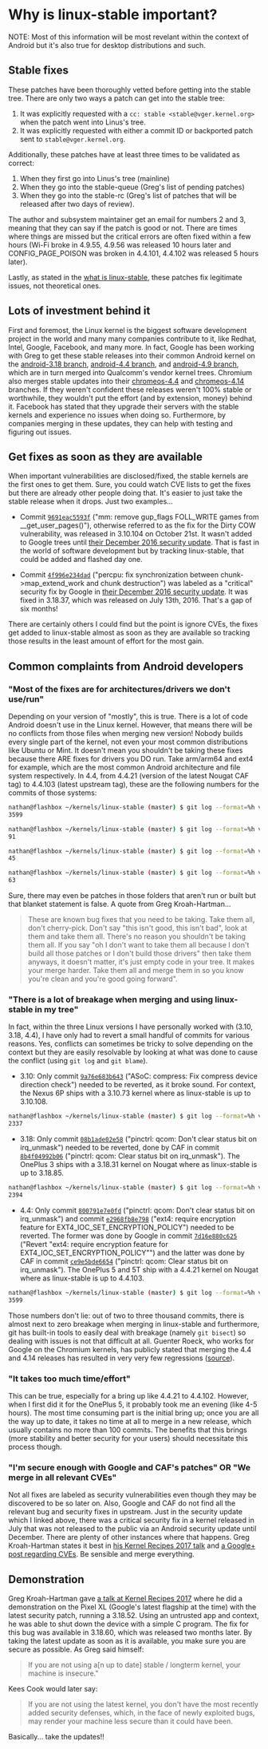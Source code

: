 # Why is linux-stable important?

NOTE: Most of this information will be most revelant within the context of Android but it's also true for desktop distributions and such.


## Stable fixes

These patches have been thoroughly vetted before getting into the stable tree. There are only two ways a patch can get into the stable tree:

1. It was explicitly requested with a `cc: stable <stable@vger.kernel.org>` when the patch went into Linus's tree.
2. It was explicitly requested with either a commit ID or backported patch sent to `stable@vger.kernel.org`.

Additionally, these patches have at least three times to be validated as correct:

1. When they first go into Linus's tree (mainline)
2. When they go into the stable-queue (Greg's list of pending patches)
3. When they go into the stable-rc (Greg's list of patches that will be released after two days of review).

The author and subsystem maintainer get an email for numbers 2 and 3, meaning that they can say if the patch is good or not. There are times where things are missed but the critical errors are often fixed within a few hours (Wi-Fi broke in 4.9.55, 4.9.56 was released 10 hours later and CONFIG_PAGE_POISON was broken in 4.4.101, 4.4.102 was released 5 hours later).

Lastly, as stated in the [what is linux-stable](what-is-linux-stable.md), these patches fix legitimate issues, not theoretical ones.


## Lots of investment behind it

First and foremost, the Linux kernel is the biggest software development project in the world and many many companies contribute to it, like Redhat, Intel, Google, Facebook, and many more. In fact, Google has been working with Greg to get these stable releases into their common Android kernel on the [android-3.18 branch](https://android-review.googlesource.com/q/project:kernel%252Fcommon+branch:android-3.18+owner:%2522Greg+Kroah-Hartman+%253Cgregkh%2540google.com%253E%2522+is:merged+into+android-3.18), [android-4.4 branch](https://android-review.googlesource.com/q/project:kernel%252Fcommon+branch:android-4.4+owner:%2522Greg+Kroah-Hartman+%253Cgregkh%2540google.com%253E%2522+is:merged+into+android-4.4), and [android-4.9 branch](https://android-review.googlesource.com/q/project:kernel%252Fcommon+branch:android-4.9+owner:%2522Greg+Kroah-Hartman+%253Cgregkh%2540google.com%253E%2522+is:merged+into+android-4.9), which are in turn merged into Qualcomm's vendor kernel trees. Chromium also merges stable updates into their [chromeos-4.4](https://chromium.googlesource.com/chromiumos/third_party/kernel/+log/chromeos-4.4) and [chromeos-4.14](https://chromium.googlesource.com/chromiumos/third_party/kernel/+log/chromeos-4.14) branches. If they weren't confident these releases weren't 100% stable or worthwhile, they wouldn't put the effort (and by extension, money) behind it. Facebook has stated that they upgrade their servers with the stable kernels and experience no issues when doing so. Furthermore, by companies merging in these updates, they can help with testing and figuring out issues.


## Get fixes as soon as they are available

When important vulnerabilities are disclosed/fixed, the stable kernels are the first ones to get them. Sure, you could watch CVE lists to get the fixes but there are already other people doing that. It's easier to just take the stable release when it drops. Just two examples...

* Commit [`9691eac5593f`](https://git.kernel.org/pub/scm/linux/kernel/git/stable/linux-stable.git/commit?id=9691eac5593ff1e2f82391ad327f21d90322aec1) ("mm: remove gup_flags FOLL_WRITE games from __get_user_pages()"), otherwise referred to as the fix for the Dirty COW vulnerability, was released in 3.10.104 on October 21st. It wasn't added to Google trees until [their December 2016 security update](https://source.android.com/security/bulletin/2016-12-01). That is fast in the world of software development but by tracking linux-stable, that could be added and flashed day one.

* Commit [`4f996e234dad`](https://git.kernel.org/pub/scm/linux/kernel/git/stable/linux-stable.git/commit/?id=4f996e234dad488e5d9ba0858bc1bae12eff82c3) ("percpu: fix synchronization between chunk->map_extend_work and chunk destruction") was labeled as a "critical" security fix by Google in [their December 2016 security update](https://source.android.com/security/bulletin/2016-12-01). It was fixed in 3.18.37, which was released on July 13th, 2016. That's a gap of six months!

There are certainly others I could find but the point is ignore CVEs, the fixes get added to linux-stable almost as soon as they are available so tracking those results in the least amount of effort for the most gain.


## Common complaints from Android developers

### "Most of the fixes are for architectures/drivers we don't use/run"

Depending on your version of "mostly", this is true. There is a lot of code Android doesn't use in the Linux kernel. However, that means there will be no conflicts from those files when merging new version! Nobody builds every single part of the kernel, not even your most common distributions like Ubuntu or Mint. It doesn't mean you shouldn't be taking these fixes because there ARE fixes for drivers you DO run. Take arm/arm64 and ext4 for example, which are the most common Android architecture and file system respectively. In 4.4, from 4.4.21 (version of the latest Nougat CAF tag) to 4.4.103 (latest upstream tag), these are the following numbers for the commits of those systems:

```bash
nathan@flashbox ~/kernels/linux-stable (master) $ git log --format=%h v4.4.21..v4.4.103 | wc -l
3599

nathan@flashbox ~/kernels/linux-stable (master) $ git log --format=%h v4.4.21..v4.4.103 arch/arm | wc -l
91

nathan@flashbox ~/kernels/linux-stable (master) $ git log --format=%h v4.4.21..v4.4.103 arch/arm64 | wc -l
45

nathan@flashbox ~/kernels/linux-stable (master) $ git log --format=%h v4.4.21..v4.4.103 fs/ext4 | wc -l
63
```

Sure, there may even be patches in those folders that aren't run or built but that blanket statement is false. A quote from Greg Kroah-Hartman...

> These are known bug fixes that you need to be taking. Take them all, don't cherry-pick. Don't say "this isn't good, this isn't bad", look at them and take them all. There's no reason you shouldn't be taking them all. If you say "oh I don't want to take them all because I don't build all those patches or I don't build those drivers" then take them anyways, it doesn't matter, it's just empty code in your tree. It makes your merge harder. Take them  all and merge them in so you know you're clean and you're good going forward".

### "There is a lot of breakage when merging and using linux-stable in my tree"

In fact, within the three Linux versions I have personally worked with (3.10, 3.18, 4.4), I have only had to revert a small handful of commits for various reasons. Yes, conflicts can sometimes be tricky to solve depending on the context but they are easily resolvable by looking at what was done to cause the conflict (using `git log` and `git blame`).

* 3.10: Only commit [`9a76e683b643`](https://git.kernel.org/pub/scm/linux/kernel/git/stable/linux-stable.git/commit/?h=linux-3.10.y&id=9a76e683b64361450f3e331dd6634f5aa39ea51b) ("ASoC: compress: Fix compress device direction check") needed to be reverted, as it broke sound. For context, the Nexus 6P ships with a 3.10.73 kernel where as linux-stable is up to 3.10.108.
```bash
nathan@flashbox ~/kernels/linux-stable (master) $ git log --format=%h v3.10.73..v3.10.108 | wc -l
2337
```

* 3.18: Only commit [`08b1ade02e58`](https://git.kernel.org/pub/scm/linux/kernel/git/stable/linux-stable.git/commit/?h=linux-3.18.y&id=08b1ade02e584ac5eb8d9c075debf202bed9d085) ("pinctrl: qcom: Don't clear status bit on irq_unmask") needed to be reverted, done by CAF in commit [`8b4f04992b06`](https://source.codeaurora.org/quic/la/kernel/msm-3.18/commit?id=8b4f04992b064cb0c6d78adc2c2593f1aec92773) ("pinctrl: qcom: Clear status bit on irq_unmask"). The OnePlus 3 ships with a 3.18.31 kernel on Nougat where as linux-stable is up to 3.18.85.
```bash
nathan@flashbox ~/kernels/linux-stable (master) $ git log --format=%h v3.18.31..v3.18.85 | wc -l
2394
```

* 4.4: Only commit [`800791e7e0fd`](https://git.kernel.org/pub/scm/linux/kernel/git/stable/linux-stable.git/commit/?h=linux-4.4.y&id=800791e7e0fd9835be2f55c55147c379888b7442) ("pinctrl: qcom: Don't clear status bit on irq_unmask") and commit [`e2968fb8e798`](https://git.kernel.org/pub/scm/linux/kernel/git/stable/linux-stable.git/commit/?h=linux-4.4.y&id=e2968fb8e7980dccc199dac2593ad476db20969f) ("ext4: require encryption feature for EXT4_IOC_SET_ENCRYPTION_POLICY") needed to be reverted. The former was done by Google in commit [`7d16e880c625`](https://android.googlesource.com/kernel/common/+/7d16e880c62547936b431cde966d17e39e6e92e0) ("Revert "ext4: require encryption feature for EXT4_IOC_SET_ENCRYPTION_POLICY"") and the latter was done by CAF in commit [`ce9e5bde6654`](https://source.codeaurora.org/quic/la/kernel/msm-4.4/commit/?id=ce9e5bde6654677cb61c4685f5f164d89cba2a0b) ("pinctrl: qcom: Clear status bit on irq_unmask"). The OnePlus 5 and 5T ship with a 4.4.21 kernel on Nougat where as linux-stable is up to 4.4.103.
```bash
nathan@flashbox ~/kernels/linux-stable (master) $ git log --format=%h v4.4.21..v4.4.103 | wc -l
3599
```

Those numbers don't lie: out of two to three thousand commits, there is almost next to zero breakage when merging in linux-stable and furthermore, git has built-in tools to easily deal with breakage (namely `git bisect`) so dealing with issues is not that difficult at all. Guenter Roeck, who works for Google on the Chromium kernels, has publicly stated that merging the 4.4 and 4.14 releases has resulted in very very few regressions ([source](https://lkml.org/lkml/2018/2/7/464)).

### "It takes too much time/effort"

This can be true, especially for a bring up like 4.4.21 to 4.4.102. However, when I first did it for the OnePlus 5, it probably took me an evening (like 4-5 hours). The most time consuming part is the initial bring up; once you are all the way up to date, it takes no time at all to merge in a new release, which usually contains no more than 100 commits. The benefits that this brings (more stability and better security for your users) should necessitate this process though.

### "I'm secure enough with Google and CAF's patches" OR "We merge in all relevant CVEs"

Not all fixes are labeled as security vulnerabilities even though they may be discovered to be so later on. Also, Google and CAF do not find all the relevant bug and security fixes in upstream. Just in the security update which I linked above, there was a critical security fix in a kernel released in July that was not released to the public via an Android security update until December. There are plenty of other instances where that happens. Greg Kroah-Hartman states it best in [his Kernel Recipes 2017 talk](https://youtu.be/RKadXpQLmPU?t=24m26s) and [a Google+ post regarding CVEs](https://plus.google.com/+gregkroahhartman/posts/EyRv8WjbWqR). Be sensible and merge everything.


## Demonstration

Greg Kroah-Hartman gave [a talk at Kernel Recipes 2017](https://youtu.be/RKadXpQLmPU?t=46m37s) where he did a demonstration on the Pixel XL (Google's latest flagship at the time) with the latest security patch, running a 3.18.52. Using an untrusted app and context, he was able to shut down the device with a simple C program. The fix for this bug was available in 3.18.60, which was released two months later. By taking the latest update as soon as it is available, you make sure you are secure as possible. As Greg said himself:

> If you are not using a[n up to date] stable / longterm kernel, your machine is insecure."

Kees Cook would later say:

>If you are not using the latest kernel, you don't have the most recently added security defenses, which, in the face of newly exploited bugs, may render your machine less secure than it could have been.

Basically... take the updates!!
